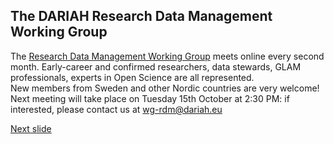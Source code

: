 ## The DARIAH Research Data Management Working Group

The [Research Data Management Working Group](https://www.dariah.eu/activities/working-groups/research-data-management/) meets online every second month.
Early-career and confirmed researchers, data stewards, GLAM professionals, experts in Open Science are all represented.  
New members from Sweden and other Nordic countries are very welcome!  
Next meeting will take place on Tuesday 15th October at 2:30 PM: if interested, please contact us at wg-rdm@dariah.eu

[Next slide](11.md)

